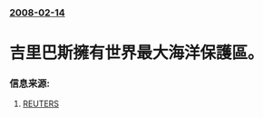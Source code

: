 ### [2008-02-14](/news/2008/02/14/index.md)

##### 
# 吉里巴斯擁有世界最大海洋保護區。




### 信息来源:

1. [REUTERS](http://www.reuters.com/article/latestCrisis/idUSSP231103)
